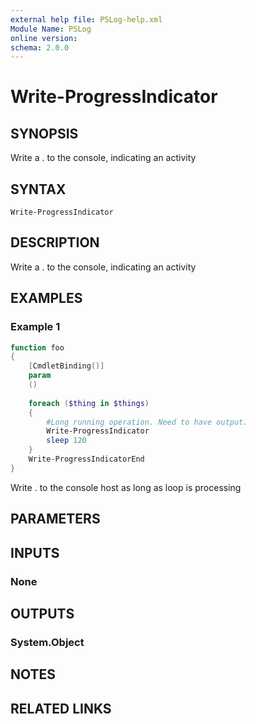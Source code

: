 ```yaml
---
external help file: PSLog-help.xml
Module Name: PSLog
online version:
schema: 2.0.0
---
```


# Write-ProgressIndicator

## SYNOPSIS
Write a . to the console, indicating an activity

## SYNTAX

```
Write-ProgressIndicator
```

## DESCRIPTION
Write a . to the console, indicating an activity

## EXAMPLES

### Example 1
```powershell
function foo
{
    [CmdletBinding()]
    param
    ()
    
    foreach ($thing in $things)
    {
        #Long running operation. Need to have output.
        Write-ProgressIndicator
        sleep 120
    }
    Write-ProgressIndicatorEnd
}
```

Write . to the console host as long as loop is processing

## PARAMETERS

## INPUTS

### None

## OUTPUTS

### System.Object
## NOTES

## RELATED LINKS
